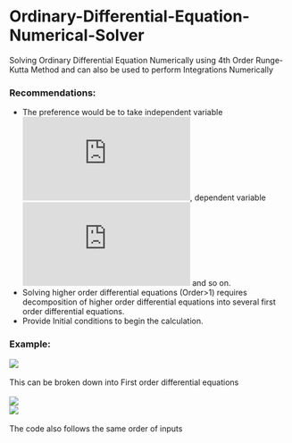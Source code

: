 # Ordinary-Differential-Equation-Numerical-Solver
Solving Ordinary Differential Equation Numerically using 4th Order Runge-Kutta Method and can also be used to perform Integrations Numerically
### Recommendations:
* The preference would be to take independent variable ![](https://latex.codecogs.com/gif.latex?x\&space;or\&space;t\&space;as\&space;x1), dependent variable ![](https://latex.codecogs.com/gif.latex?y\&space;as\&space;x2) and so on.
* Solving higher order differential equations (Order>1) requires decomposition of higher order differential equations into several first order differential equations.
* Provide Initial conditions to begin the calculation.
### Example:
![](https://latex.codecogs.com/gif.latex?\frac{d^2y}{dx^2}&plus;\frac{dy}{dx}=x)
<br />
<br /> This can be broken down into First order differential equations 
<br />
<br />![](https://latex.codecogs.com/gif.latex?\frac{dy}{dx}=z)
<br />![](https://latex.codecogs.com/gif.latex?\frac{dz}{dx}=x-z)
<br />
<br />The code also follows the same order of inputs
<br />
<br />

